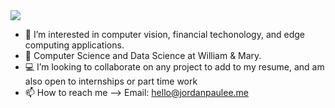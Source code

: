 <img src="https://capsule-render.vercel.app/api?type=wave&color=auto&height=300&section=header&text=jordan%20lee&fontSize=90" />

- 👀 I’m interested in computer vision, financial techonology, and edge computing applications.
- 🌱 Computer Science and Data Science at William & Mary.
- 💻 I’m looking to collaborate on any project to add to my resume, and am also open to internships or part time work
- 📫 How to reach me --> Email: hello@jordanpaulee.me

<!---
jordanpualee/jordanpualee is a ✨ special ✨ repository because its `README.md` (this file) appears on your GitHub profile.
You can click the Preview link to take a look at your changes.
--->
